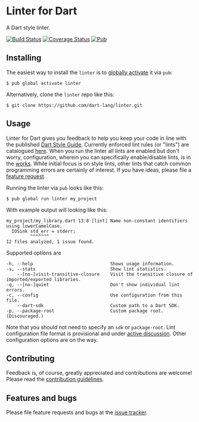 # Linter for Dart

A Dart style linter.

[![Build Status](https://travis-ci.org/dart-lang/linter.svg)](https://travis-ci.org/dart-lang/linter)
[![Coverage Status](https://coveralls.io/repos/dart-lang/linter/badge.svg)](https://coveralls.io/r/dart-lang/linter)
[![Pub](https://img.shields.io/pub/v/linter.svg)](https://pub.dartlang.org/packages/linter)

## Installing

The easiest way to install the `linter` is to [globally activate](https://www.dartlang.org/tools/pub/cmd/pub-global.html) it via `pub`:

    $ pub global activate linter

Alternatively, clone the `linter` repo like this:

    $ git clone https://github.com/dart-lang/linter.git

## Usage

Linter for Dart gives you feedback to help you keep your code in line with the published [Dart Style Guide](https://www.dartlang.org/articles/style-guide/). Currently enforced lint rules (or "lints") are catalogued [here](http://dart-lang.github.io/linter/lints/).  When you run the linter all lints are enabled but don't worry, configuration, wherein you can specifically enable/disable lints, is in the [works](https://github.com/dart-lang/linter/issues/7).  While initial focus is on style lints, other lints that catch common programming errors are certainly of interest.  If you have ideas, please file a [feature request][tracker].

Running the linter via `pub` looks like this:

    $ pub global run linter my_project

With example output will looking like this:

    my_project/my_library.dart 13:8 [lint] Name non-constant identifiers using lowerCamelCase.
      IOSink std_err = stderr;
             ^^^^^^^
    12 files analyzed, 1 issue found.

Supported options are

    -h, --help                             Shows usage information.
    -s, --stats                            Show lint statistics.
        --[no-]visit-transitive-closure    Visit the transitive closure of imported/exported libraries.
    -q, --[no-]quiet                       Don't show individual lint errors.
    -c, --config                           Use configuration from this file.
        --dart-sdk                         Custom path to a Dart SDK.
    -p, --package-root                     Custom package root. (Discouraged.)

Note that you should not need to specify an `sdk` or `package-root`. Lint configuration file format is provisional and under [active discussion](https://github.com/dart-lang/linter/issues/41). Other configuration options are on the way.  


## Contributing

Feedback is, of course, greatly appreciated and contributions are welcome! Please read the
[contribution guidelines](CONTRIBUTING.md).

## Features and bugs

Please file feature requests and bugs at the [issue tracker][tracker].

[tracker]: https://github.com/dart-lang/linter/issues

